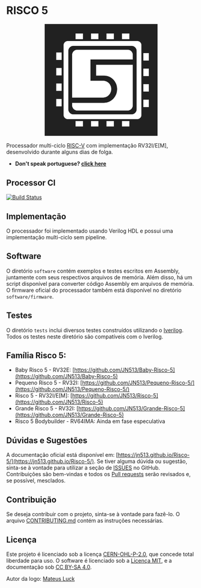 # RISCO 5

<p align="center">
<img src="docs/docs/imgs/risco5.jpeg" alt="Logo do processador" width="300px">
</p>

Processador multi-ciclo [RISC-V](https://riscv.org/) com implementação RV32I/E[M], desenvolvido durante alguns dias de folga.

- **Don't speak portuguese? [click here](https://github.com/JN513/Risco-5/blob/main/README.md)**

## Processor CI

[![Build Status](https://processorci.ic.unicamp.br/jenkins/buildStatus/icon?job=Risco-5)](https://processorci.ic.unicamp.br/jenkins/blue/organizations/jenkins/Risco-5/activity)

## Implementação

O processador foi implementado usando Verilog HDL e possui uma implementação multi-ciclo sem pipeline.

## Software

O diretório `software` contém exemplos e testes escritos em Assembly, juntamente com seus respectivos arquivos de memória. Além disso, há um script disponível para converter código Assembly em arquivos de memória. O firmware oficial do processador também está disponível no diretório `software/firmware`.

## Testes

O diretório `tests` inclui diversos testes construídos utilizando o [Iverilog](https://steveicarus.github.io/iverilog/). Todos os testes neste diretório são compatíveis com o Iverilog.

## Família Risco 5:

- Baby Risco 5 - RV32E: [https://github.com/JN513/Baby-Risco-5](https://github.com/JN513/Baby-Risco-5)
- Pequeno Risco 5 - RV32I: [https://github.com/JN513/Pequeno-Risco-5/](https://github.com/JN513/Pequeno-Risco-5/)
- Risco 5 - RV32I/E[M]: [https://github.com/JN513/Risco-5](https://github.com/JN513/Risco-5)
- Grande Risco 5 - RV32I: [https://github.com/JN513/Grande-Risco-5](https://github.com/JN513/Grande-Risco-5)
- Risco 5 Bodybuilder - RV64IMA: Ainda em fase especulativa

## Dúvidas e Sugestões

A documentação oficial está disponível em: [https://jn513.github.io/Risco-5/](https://jn513.github.io/Risco-5/). Se tiver alguma dúvida ou sugestão, sinta-se à vontade para utilizar a seção de [ISSUES](https://github.com/JN513/Risco-5/issues) no GitHub. Contribuições são bem-vindas e todos os [Pull requests](https://github.com/JN513/Risco-5/pulls) serão revisados e, se possível, mesclados.

## Contribuição

Se deseja contribuir com o projeto, sinta-se à vontade para fazê-lo. O arquivo [CONTRIBUTING.md](https://github.com/JN513/Risco-5/blob/main/CONTRIBUTING.md) contém as instruções necessárias.

## Licença

Este projeto é licenciado sob a licença [CERN-OHL-P-2.0](https://github.com/JN513/Risco-5/blob/main/LICENSE), que concede total liberdade para uso. O software é licenciado sob a [Licença MIT](https://github.com/JN513/Risco-5/blob/main/LICENSE-MIT), e a documentação sob [CC BY-SA 4.0](https://github.com/JN513/Risco-5/blob/main/LICENSE-CC).

Autor da logo: [Mateus Luck](https://www.instagram.com/mateusluck/)